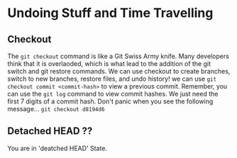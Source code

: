 # Undoing Stuff and Time Travelling

## Checkout
The `git checkout` command is like a Git Swiss Army knife. Many developers think that it is overlaoded, which is what lead to the addition of the git switch and git restore commands.
We can use checkout to create branches, switch to new branches, restore files, and undo history!
we can use `git checkout commit <commit-hash>` to view a previous commit.
Remember, you can use the `git log` command to view commit hashes. We just need the first 7 digits of a commit hash.
Don't panic when you see the following message...
`git checkout d8194d6`

## Detached HEAD ??
You are in 'deatched HEAD' State.